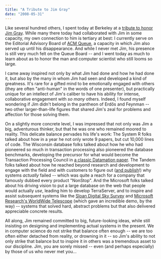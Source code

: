 ```yaml
---
title: "A Tribute to Jim Gray"
date: "2008-05-31"
---
```


Like several hundred others, I spent today at Berkeley at a [tribute to honor Jim Gray](https://www.youtube.com/watch?v=a9ZUz3DoZPc). While many there today had collaborated with Jim in some capacity, my own connection to him is tertiary at best: I currently serve on the Editorial Advisory Board of [ACM Queue](https://en.wikipedia.org/wiki/ACM_Queue), a capacity in which Jim also served up until his disappearance. And while I never met Jim, his presence is still very much felt on the Queue Board -- and I went today as much to learn about as to honor the man and computer scientist who still looms so large.

I came away inspired not only by what Jim had done and how he had done it, but also by the many in whom Jim had seen and developed a kind of greatness. It's rare for a gifted mind to be emotionally engaged with others (they are often "anti-human" in the words of one presenter), but practically unique for an intellect of Jim's caliber to have his ability for intense, collaborative engagement with _so many_ others. Indeed, I found myself wondering if Jim didn't belong in the pantheon of Erdős and Feynman -- two other larger-than-life figures that shared Jim's zeal for problems and affection for those solving them.

On a slightly more concrete level, I was impressed that not only was Jim a big, adventurous thinker, but that he was one who remained moored to reality. This delicate balance pervades his life's work: The System R folks talked about how in a year he not only wrote 9 papers, but cut 10,000 lines of code. The Wisconsin database folks talked about how he who had pioneered so much in transaction processing also pioneered the database benchmarks, developing the precursor for what would become the Transaction Processing Council in [a classic Datamation paper](https://jimgray.azurewebsites.net/papers/AMeasureOfTransactionProcessingPower.pdf). The Tandem folks talked about how he reached beyond research and development to engage with the field and with customers to figure out ([and publish](https://jimgray.azurewebsites.net/papers/TandemTR85.7_WhyDoComputersStop.pdf)!) why systems _actually_ failed -- which was quite a reach for a company that famously dubbed every product "NonStop". And the Microsoft folks talked about his driving vision to put a large database on the web that people would actually _use_, leading him to develop TerraServer, and to inspire and assist subsequent systems like the [Sloan Digital Sky Survey](http://www.sdss.org/) and [Microsoft Research's WorldWide Telescope](http://www.worldwidetelescope.org) (which gave an incredible demo, by the way) -- systems that solved hard, abstract problems but that also delivered appreciable concrete results.

All along, Jim remained committed to big, future-looking ideas, while still insisting on designing and implementing actual systems in the present. We in computer science do not strike that balance often enough -- we are too often either detached from reality, or drowning in it -- so Jim's ability to not only strike that balance but to inspire it in others was a tremendous asset to our discipline. Jim, you are sorely missed -- even (and perhaps especially) by those of us who never met you...
